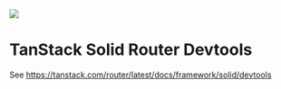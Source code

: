 <img src="https://static.scarf.sh/a.png?x-pxid=d988eb79-b0fc-4a2b-8514-6a1ab932d188" />

# TanStack Solid Router Devtools

See https://tanstack.com/router/latest/docs/framework/solid/devtools
